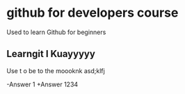 # github for developers course 
Used to learn Github for beginners

## Learngit I Kuayyyyy
Use t o be to the moooknk asd;klfj

-Answer 1 
+Answer 1234
